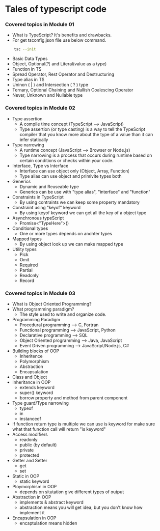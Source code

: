 # Tales of typescript code

### Covered topics in Module 01
- What is TypeScript? It's benefits and drawbacks.
- For get tsconfig.json file use below command.

```bash
    tsc --init
```

- Basic Data Types
- Object, Optional(?) and Literal(value as a type)
- Function in TS
- Spread Operator, Rest Operator and Destructuring
- Type alias in TS
- Uninon ( | ) and Intersection ( ? ) type
- Ternary, Optional Chaining and Nullish Coalescing Operator
- Never, Unknown and Nullable type

### Covered topics in Module 02
- Type assertion
    - A compile time concept (TypeScript --> JavaScript)
    - Type assertion (or type casting) is a way to tell the TypeScript compiler that you know more about the type of a value than it can infer statically
- Type narrowing
    - A runtime concept (JavaScript --> Browser or Node.js)
    - Type narrowing is a process that occurs during runtime based on certain conditions or checks within your code.
- Interface, Type vs Interface
    - Interface can use object only (Object, Array, Function)
    - Type alias can use object and primivite types both
- Generics 
    - Dynamic and Reuseable type
    - Generics can be use with "type alias", "interface" and "function"
- Constraints in TypeScript
    - By using contraints we can keep some property mandatory
- Constraint using "keyof" keyword
    - By using keyof keyword we can get all the key of a object type
- Asynchronous typeScript
    - Promise<"TypeHere">()
- Conditional types
    - One or more types depends on anohter types
- Mapped types
    - By using object look up we can make mapped type
- Utility types
    - Pick
    - Omit
    - Required
    - Partial
    - Readonly
    - Record

### Covered topics in Module 03
- What is Object Oriented Programming? 
- What programming paradigm?
    - The style used to write and organize code.
- Programming Paradigm
    - Procedural programming --> C, Fortran 
    - Functional programming --> JavaScript, Python
    - Declarative programming --> SQL
    - Object Oriented programming --> Java, JavaScript
    - Event Driven programming --> JavaScript/Node.js, C#
- Building blocks of OOP
    - Inheritence
    - Polymorphism
    - Abstraction
    - Encapsulation
- Class and Object
- Inheritance in OOP
    - extends keyword
    - super() keyword
    - borrow property and method from parent component
- Type guard/Type narrowing
    - typeof
    - in
    - instanceof
- If function return type is multiple we can  use is keyword for make sure what that function call will return "is keyword"
- Access modifiers
    - readonly
    - public (by default)
    - private
    - protected
- Getter and Setter
    - get
    - set
- Static in OOP
    - static keyword
- Ploymorphism in OOP
    - depends on situtation give different types of output
- Abstraction in OOP
    - implements & abstract keyword
    - abstraction means you will get idea, but you don't know how implement it
- Encapsulation in OOP
    - encaptulation means hidden